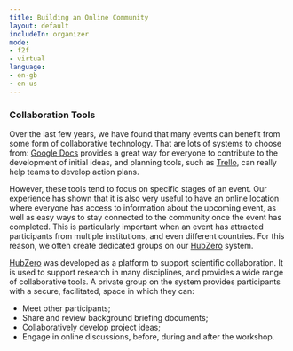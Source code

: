 ```yaml
---
title: Building an Online Community
layout: default
includeIn: organizer
mode:
- f2f
- virtual
language: 
- en-gb
- en-us
---
```

### Collaboration Tools 
Over the last few years, we have found that many events can benefit from some form of collaborative technology. That are lots of systems to choose from: [Google Docs](https://www.google.com/docs/about/) provides a great way for everyone to contribute to the development of initial ideas, and planning tools, such as [Trello](https://trello.com), can really help teams to develop action plans.

However, these tools tend to focus on specific stages of an event. Our experience has shown that it is also very useful to have an online location where everyone has access to information about the upcoming event, as well as easy ways to stay connected to the community once the event has completed. This is particularly important when an event has attracted participants from multiple institutions, and even different countries. For this reason, we often create dedicated groups on our [HubZero](http://hubzero.org) system.

[HubZero](http://hubzero.org) was developed as a platform to support scientific collaboration. It is used to support research in many disciplines, and provides a wide range of collaborative tools. A private group on the system provides participants with a secure, facilitated, space in which they can:
 * Meet other participants;
 * Share and review background briefing documents;
 * Collaboratively develop project ideas;
 * Engage in online discussions, before, during and after the workshop.